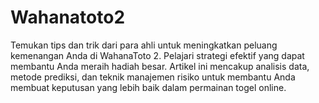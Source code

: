 # Wahanatoto2
Temukan tips dan trik dari para ahli untuk meningkatkan peluang kemenangan Anda di WahanaToto 2. Pelajari strategi efektif yang dapat membantu Anda meraih hadiah besar. Artikel ini mencakup analisis data, metode prediksi, dan teknik manajemen risiko untuk membantu Anda membuat keputusan yang lebih baik dalam permainan togel online.
